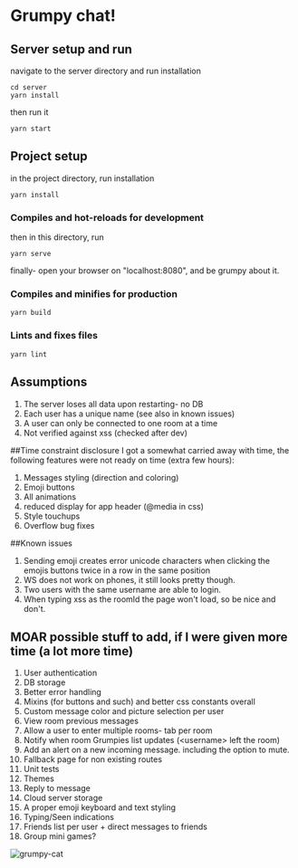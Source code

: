 # Grumpy chat!

## Server setup and run
navigate to the server directory and run installation
```
cd server
yarn install
```
then run it
```
yarn start
```

## Project setup
in the project directory, run installation
```
yarn install
```

### Compiles and hot-reloads for development

then in this directory, run
```
yarn serve
```

finally- open your browser on "localhost:8080", and be grumpy about it.

### Compiles and minifies for production
```
yarn build
```

### Lints and fixes files
```
yarn lint
```
## Assumptions
1. The server loses all data upon restarting- no DB
2. Each user has a unique name (see also in known issues)
3. A user can only be connected to one room at a time
4. Not verified against xss (checked after dev)

##Time constraint disclosure
I got a somewhat carried away with time, the following features were not ready on time (extra few hours):
1. Messages styling (direction and coloring)
2. Emoji buttons
3. All animations
4. reduced display for app header (@media in css)
5. Style touchups
6. Overflow bug fixes

##Known issues
1. Sending emoji creates error unicode characters when clicking the emojis buttons twice in a row in the same position
2. WS does not work on phones, it still looks pretty though.
3. Two users with the same username are able to login.
4. When typing xss as the roomId the page won't load, so be nice and don't.

## MOAR possible stuff to add, if I were given more time (a lot more time)
1. User authentication 
2. DB storage
3. Better error handling
4. Mixins (for buttons and such) and better css constants overall
5. Custom message color and picture selection per user
6. View room previous messages
7. Allow a user to enter multiple rooms- tab per room
8. Notify when room Grumpies list updates (\<username> left the room)
9. Add an alert on a new incoming message. including the option to mute.
10. Fallback page for non existing routes
11. Unit tests
12. Themes
13. Reply to message
14. Cloud server storage
15. A proper emoji keyboard and text styling
16. Typing/Seen indications
17. Friends list per user + direct messages to friends
18. Group mini games? 


![grumpy-cat](https://media.tenor.com/images/ed7979066f94fbd2e78b8d9426763f41/tenor.gif)